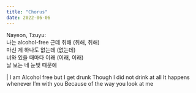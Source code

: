 ```yaml
---
title: "Chorus"
date: 2022-06-06
---
```

Nayeon, Tzuyu: <br/>
나는 alcohol-free 근데 취해 (취해, 취해) <br/>
마신 게 하나도 없는데 (없는데) <br/>
너와 있을 때마다 이래 (이래, 이래) <br/>
날 보는 네 눈빛 때문에 <br/>

| I am Alcohol free but I get drunk
Though I did not drink at all
It happens whenever I’m with you
Because of the way you look at me
